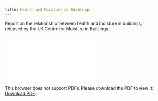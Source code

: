 ```yaml
---
title: Health and Moisture in Buildings
---
```


Report on the relationship between health and moisture in buildings, released by the UK Centre for Moisture in Buildings. 

<object data="/assets/health/health-and-moisture.pdf" type="application/pdf" width="700px" height="700px">
    <embed src="/assets/health/health-and-moisture.pdf">
        <p>This browser does not support PDFs. Please download the PDF to view it: <a href="/assets/health/health-and-moisture.pdf">Download PDF</a>.</p>
</object>
